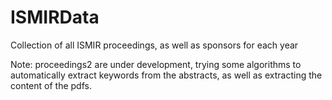 # ISMIRData
Collection of all ISMIR proceedings, as well as sponsors for each year

Note: proceedings2 are under development, trying some algorithms to automatically extract keywords from the abstracts, as well as extracting the content of the pdfs.